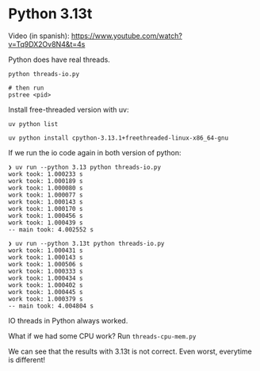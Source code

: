 # Python 3.13t

Video (in spanish): https://www.youtube.com/watch?v=Tq9DX2Ov8N4&t=4s

Python does have real threads.

```
python threads-io.py

# then run
pstree <pid>
```

Install free-threaded version with uv:

```
uv python list

uv python install cpython-3.13.1+freethreaded-linux-x86_64-gnu
```

If we run the io code again in both version of python:

```
❯ uv run --python 3.13 python threads-io.py
work took: 1.000233 s
work took: 1.000189 s
work took: 1.000080 s
work took: 1.000077 s
work took: 1.000143 s
work took: 1.000170 s
work took: 1.000456 s
work took: 1.000439 s
-- main took: 4.002552 s

❯ uv run --python 3.13t python threads-io.py
work took: 1.000431 s
work took: 1.000143 s
work took: 1.000506 s
work took: 1.000333 s
work took: 1.000434 s
work took: 1.000402 s
work took: 1.000445 s
work took: 1.000379 s
-- main took: 4.004804 s
```

IO threads in Python always worked.

What if we had some CPU work? Run `threads-cpu-mem.py`

We can see that the results with 3.13t is not correct. Even worst, everytime is
different!

